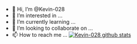 - 👋 Hi, I’m @Kevin-028
- 👀 I’m interested in ...
- 🌱 I’m currently learning ...
- 💞️ I’m looking to collaborate on ...
- 📫 How to reach me ...
[![Kevin-028 github stats](https://github-readme-stats.vercel.app/api?username=omariosouto&theme=dark&show_icons=true&count_private=true)](https://github.com/Kevin-028)
